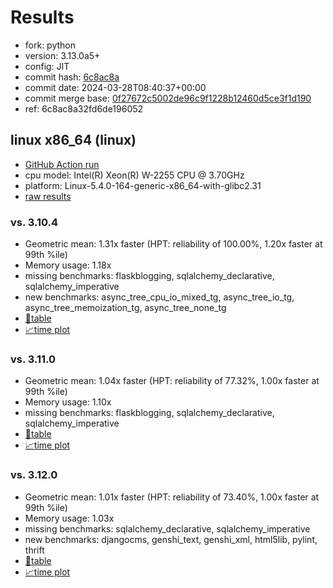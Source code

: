 # Results

- fork: python
- version: 3.13.0a5+
- config: JIT
- commit hash: [6c8ac8a](https://github.com/python/cpython/commit/6c8ac8a)
- commit date: 2024-03-28T08:40:37+00:00
- commit merge base: [0f27672c5002de96c9f1228b12460d5ce3f1d190](https://github.com/python/cpython/commit/0f27672c5002de96c9f1228b12460d5ce3f1d190)
- ref: 6c8ac8a32fd6de196052

## linux x86_64 (linux)

- [GitHub Action run](https://github.com/faster-cpython/benchmarking/actions/runs/8466063590)
- cpu model: Intel(R) Xeon(R) W-2255 CPU @ 3.70GHz
- platform: Linux-5.4.0-164-generic-x86_64-with-glibc2.31
- [raw results](bm-20240328-linux-x86_64-python-6c8ac8a32fd6de196052-3.13.0a5%2B-6c8ac8a.json)

### vs. 3.10.4

- Geometric mean: 1.31x faster (HPT: reliability of 100.00%, 1.20x faster at 99th %ile)
- Memory usage: 1.18x
- missing benchmarks: flaskblogging, sqlalchemy_declarative, sqlalchemy_imperative
- new benchmarks: async_tree_cpu_io_mixed_tg, async_tree_io_tg, async_tree_memoization_tg, async_tree_none_tg
- [📄table](bm-20240328-linux-x86_64-python-6c8ac8a32fd6de196052-3.13.0a5%2B-6c8ac8a-vs-3.10.4.md)
- [📈time plot](bm-20240328-linux-x86_64-python-6c8ac8a32fd6de196052-3.13.0a5%2B-6c8ac8a-vs-3.10.4.png)

### vs. 3.11.0

- Geometric mean: 1.04x faster (HPT: reliability of 77.32%, 1.00x faster at 99th %ile)
- Memory usage: 1.10x
- missing benchmarks: flaskblogging, sqlalchemy_declarative, sqlalchemy_imperative
- [📄table](bm-20240328-linux-x86_64-python-6c8ac8a32fd6de196052-3.13.0a5%2B-6c8ac8a-vs-3.11.0.md)
- [📈time plot](bm-20240328-linux-x86_64-python-6c8ac8a32fd6de196052-3.13.0a5%2B-6c8ac8a-vs-3.11.0.png)

### vs. 3.12.0

- Geometric mean: 1.01x faster (HPT: reliability of 73.40%, 1.00x faster at 99th %ile)
- Memory usage: 1.03x
- missing benchmarks: sqlalchemy_declarative, sqlalchemy_imperative
- new benchmarks: djangocms, genshi_text, genshi_xml, html5lib, pylint, thrift
- [📄table](bm-20240328-linux-x86_64-python-6c8ac8a32fd6de196052-3.13.0a5%2B-6c8ac8a-vs-3.12.0.md)
- [📈time plot](bm-20240328-linux-x86_64-python-6c8ac8a32fd6de196052-3.13.0a5%2B-6c8ac8a-vs-3.12.0.png)

